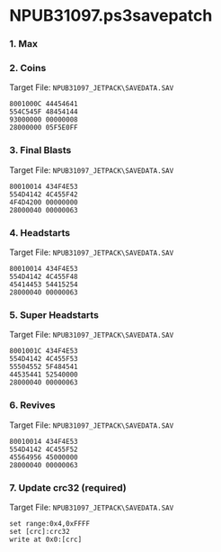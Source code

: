 # NPUB31097.ps3savepatch

### 1. Max
### 2. Coins

Target File: `NPUB31097_JETPACK\SAVEDATA.SAV`

```
8001000C 44454641
554C545F 48454144
93000000 00000008
28000000 05F5E0FF
```

### 3. Final Blasts

Target File: `NPUB31097_JETPACK\SAVEDATA.SAV`

```
80010014 434F4E53
554D4142 4C455F42
4F4D4200 00000000
28000040 00000063
```

### 4. Headstarts

Target File: `NPUB31097_JETPACK\SAVEDATA.SAV`

```
80010014 434F4E53
554D4142 4C455F48
45414453 54415254
28000040 00000063
```

### 5. Super Headstarts

Target File: `NPUB31097_JETPACK\SAVEDATA.SAV`

```
8001001C 434F4E53
554D4142 4C455F53
55504552 5F484541
44535441 52540000
28000040 00000063
```

### 6. Revives

Target File: `NPUB31097_JETPACK\SAVEDATA.SAV`

```
80010014 434F4E53
554D4142 4C455F52
45564956 45000000
28000040 00000063
```

### 7. Update crc32 (required)

Target File: `NPUB31097_JETPACK\SAVEDATA.SAV`

```
set range:0x4,0xFFFF
set [crc]:crc32
write at 0x0:[crc]
```

